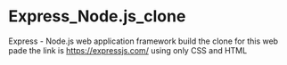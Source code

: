 # Express_Node.js_clone
Express - Node.js web application framework build the clone for this web pade the link is https://expressjs.com/ using only CSS and HTML
